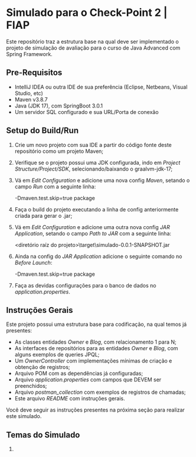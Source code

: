 # Simulado para o Check-Point 2 | FIAP

Este repositório traz a estrutura base na qual deve ser implementado o projeto de simulação de avaliação para o curso de Java Advanced com Spring Framework.

## Pre-Requisitos

- IntelliJ IDEA ou outra IDE de sua preferência (Eclipse, Netbeans, Visual Studio, etc)
- Maven v3.8.7
- Java (JDK 17), com SpringBoot 3.0.1
- Um servidor SQL configurado e sua URL/Porta de conexão

## Setup do Build/Run

1. Crie um novo projeto com sua IDE a partir do código fonte deste repositório como um projeto Maven;
2. Verifique se o projeto possui uma JDK configurada, indo em *Project Structure/Project/SDK*, selecionando/baixando o graalvm-jdk-17;
3. Vá em *Edit Configuration* e adicione uma nova config *Maven*, setando o campo *Run* com a seguinte linha:


    -Dmaven.test.skip=true package

5. Faça o build do projeto executando a linha de config anteriormente criada para gerar o .jar;
5. Vá em *Edit Configuration* e adicione uma outra nova config *JAR Application*, setando o campo *Path to JAR* com a seguinte linha:


    <diretório raíz do projeto>\target\simulado-0.0.1-SNAPSHOT.jar

7. Ainda na config do *JAR Application* adicione o seguinte comando no *Before Launch*:


    -Dmaven.test.skip=true package

8. Faça as devidas configurações para o banco de dados no *application.properties*.

## Instruções Gerais

Este projeto possui uma estrutura base para codificação, na qual temos já presentes:

- As classes entidades *Owner* e *Blog*, com relacionamento 1 para N;
- As interfaces de repositórios para as entidades *Owner* e *Blog*, com alguns exemplos de queries JPQL;
- Um *OwnerController* com implementações mínimas de criação e obtenção de registros;
- Arquivo POM com as dependências já configuradas;
- Arquivo *application.properties* com campos que DEVEM ser preenchidos;
- Arquivo *postman_collection* com exemplos de registros de chamadas;
- Este arquivo *README* com instruções gerais.

Você deve seguir as instruções presentes na próxima seção para realizar este simulado.

## Temas do Simulado

1. 